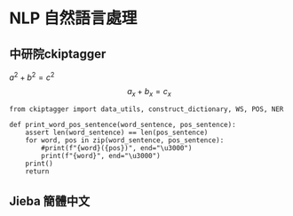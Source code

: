 # NLP 自然語言處理
## 中研院ckiptagger
$a^2+b^2 = c^2$
$$a_x+b_x = c_x$$

```<javascript>
from ckiptagger import data_utils, construct_dictionary, WS, POS, NER

def print_word_pos_sentence(word_sentence, pos_sentence):
	assert len(word_sentence) == len(pos_sentence)
	for word, pos in zip(word_sentence, pos_sentence):
		#print(f"{word}({pos})", end="\u3000")
		print(f"{word}", end="\u3000")
	print()
	return

```

## Jieba 簡體中文